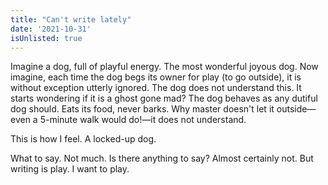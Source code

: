```yaml
---
title: "Can't write lately"
date: '2021-10-31'
isUnlisted: true
---
```


Imagine a dog, full of playful energy. The most wonderful joyous dog. Now imagine, each time the dog begs its owner for play (to go outside), it is without exception utterly ignored. The dog does not understand this. It starts wondering if it is a ghost gone mad? The dog behaves as any dutiful dog should. Eats its food, never barks. Why master doesn't let it outside—even a 5-minute walk would do!—it does not understand.

This is how I feel. A locked-up dog.

What to say. Not much. Is there anything to say? Almost certainly not. But writing is play. I want to play.
